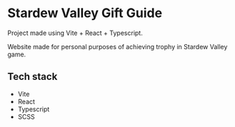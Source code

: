 # Stardew Valley Gift Guide

Project made using Vite + React + Typescript.

Website made for personal purposes of achieving trophy in Stardew Valley game.

## Tech stack

- Vite
- React
- Typescript
- SCSS

